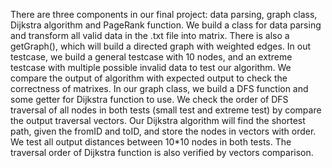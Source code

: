 
There are three components in our final project: data parsing, graph class, Dijkstra algorithm and PageRank function. 
We build a class for data parsing and transform all valid data in the .txt file into matrix. There is also a getGraph(), which will build a directed graph with weighted edges. In out testcase, we build a general testcase with 10 nodes, and an extreme testcase with multiple possible invalid data to test our algorithm. We compare the output of algorithm with expected output to check the correctness of matrixes.
In our graph class, we build a DFS function and some getter for Dijkstra function to use. We check the order of DFS traversal of all nodes in both tests (small test and extreme test) by compare the output traversal vectors.
Our Dijkstra algorithm will find the shortest path, given the fromID and toID, and store the nodes in vectors with order. We test all output distances between 10*10 nodes in both tests. The traversal order of Dijkstra function is also verified by vectors comparison.
